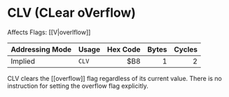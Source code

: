 CLV (CLear oVerflow)
====================
Affects Flags: [[V|overlflow]]

| Addressing Mode  | Usage           | Hex Code | Bytes |Cycles  |
|------------------|-----------------|---------:|------:|-------:|
| Implied          |```CLV```        | $B8      | 1     | 2      |

CLV clears the [[overflow]] flag regardless of its current value. There is no
instruction for setting the overflow flag explicitly.


